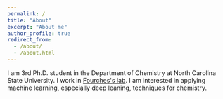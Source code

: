 ```yaml
---
permalink: /
title: "About"
excerpt: "About me"
author_profile: true
redirect_from: 
  - /about/
  - /about.html
---
```


I am 3rd Ph.D. student in the Department of Chemistry at North Carolina State University. I work in [Fourches's lab](https://www.fourches-laboratory.com/). I am interested in applying machine learning, especially deep leaning, techniques for chemistry.
